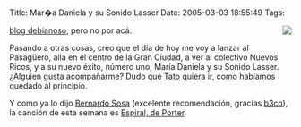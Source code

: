 Title: Mar�a Daniela y su Sonido Lasser
Date: 2005-03-03 18:55:49
Tags: 

<img src="http://www.damog.net/files/pics/maria-daniela.png" align="right"/><p><a href="http://www.damog.net/index.php?option=com_content&amp;task=blogcategory&amp;id=69&amp;Itemid=46">blog debianoso</a>, pero no por acá.</p>
<p>Pasando a otras cosas, creo que el día de hoy me voy a lanzar al Pasagüero, allá en el centro de la Gran Ciudad, a ver al colectivo Nuevos Ricos, y a su nuevo éxito, número uno, María Daniela y su Sonido Lasser. ¿Alguien gusta acompañarme? Dudo que <a href="http://www.tacvbo.net">Tato</a> quiera ir, como habíamos quedado al principio.</p>
<p>Y como ya lo dijo <a href="http://www.versolutions.net/mblog/">Bernardo Sosa</a> (excelente recomendación, gracias <a href="http://b3co.com/">b3co</a>), la canción de esta semana es <a href="http://www.damog.net/files/misc/Porter-Espiral.mp3">Espiral, de Porter</a>.</p>
<br/><br/>
